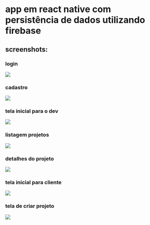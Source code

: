 <h1>app em react native com persistência de dados utilizando firebase</h1>
<h2>screenshots:</h2>
<h3>login</h3>
<img src='screenshots/login.png'>
<h3>cadastro</h3>
<img src='screenshots/cadastro.png'>
<h3>tela inicial para o dev</h3>
<img src='screenshots/inicio-freelancer.png'>
<h3>listagem projetos</h3>
<img src='screenshots/projetos.png'>
<h3>detalhes do projeto</h3>
<img src='screenshots/detalhes-projeto.png'>
<h3>tela inicial para cliente</h3>
<img src='screenshots/inicio-cliente.png'>
<h3>tela de criar projeto</h3>
<img src='screenshots/criar-projeto.png'>